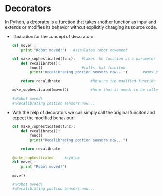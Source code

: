 # Decorators

In Python, a decorator is a function that takes another function as input and extends or modifies its behavior without explicitly changing its source code.

- Illustration for the concept of decorators.

    ```python
    def move():
        print("Robot moved!")   #simulates robot movement

    def make_sophesticated(func):   #takes the function as a parameter
        def recalibrate():
            func()                  #calls that funciton
            print("Recalibrating postion sensors now...")       #Adds extra behaviour

        return recalibrate              #Returns the modified function

    make_sophesticated(move)()          #Note that it needs to be called as fucntion object was returned

    #>Robot moved!
    #>Recalibrating postion sensors now...
    ```

- With the help of decorators we can simply call the original funciton and expect the modified behaviour!

    ```python
    def make_sophesticated(func):
        def recalibrate():
            func()
            print("Recalibrating postion sensors now...")

        return recalibrate

    @make_sophesticated     #syntax
    def move():
        print("Robot moved!")

    move()

    #>Robot moved!
    #>Recalibrating postion sensors now...
    ```